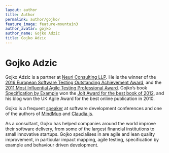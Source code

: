 ```yaml
---
layout: author
title: Author
permalink: author/gojko/
feature_image: feature-mountain3
author_avatar: gojko
author_name: Gojko Adzic
title: Gojko Adzic
---
```


# Gojko Adzic

Gojko Adzic is a partner at [Neuri Consulting LLP](https://neuri.co.uk/). He is the winner of the [2016 European Software Testing Outstanding Achievement Award](http://www.softwaretestingnews.co.uk/the-european-software-testing-awards-2016-winners-announced-during-gala-dinner/), and the [2011 Most Influential Agile Testing Professional Award](https://agiletestingdays.com/miatpp/). Gojko’s book [Specification by Example](https://www.amazon.com/Specification-Example-Successful-Deliver-Software/dp/1617290084) won the [Jolt Award for the best book of 2012](http://www.drdobbs.com/joltawards/jolt-awards-the-best-books/240007480?pgno=7), and his blog won the UK Agile Award for the best online publication in 2010.

Gojko is a frequent [speaker](https://gojko.net/lists/presentations.html) at software development conferences and one of the authors of [MindMup](https://www.mindmup.com/) and [Claudia.js](https://claudiajs.com/).

As a consultant, Gojko has helped companies around the world improve their software delivery, from some of the largest financial institutions to small innovative startups. Gojko specialises in are agile and lean quality improvement, in particular impact mapping, agile testing, specification by example and behaviour driven development.